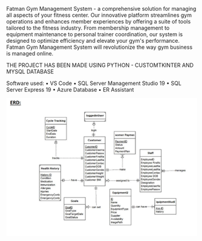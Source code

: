 Fatman Gym Management System - a comprehensive solution for managing all aspects of your 
fitness center. Our innovative platform streamlines gym operations and enhances member 
experiences by offering a suite of tools tailored to the fitness industry. From membership 
management to equipment maintenance to personal trainer coordination, our system is 
designed to optimize efficiency and elevate your gym's performance. Fatman Gym Management 
System will revolutionize the way gym business is managed online.

THE PROJECT HAS BEEN MADE USING PYTHON - CUSTOMTKINTER AND MYSQL DATABASE

Software used:
• VS Code
• SQL Server Management Studio 19
• SQL Server Express 19
• Azure Database
• ER Assistant

![Database ERD](https://github.com/v0ila786/GymManagementSystem/blob/master/erd.JPG)



